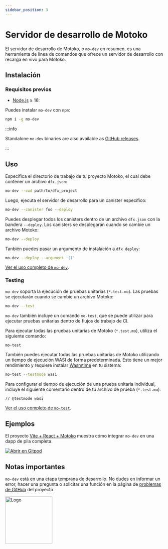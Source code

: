 ```yaml
---
sidebar_position: 3
---
```


# Servidor de desarrollo de Motoko

El servidor de desarrollo de Motoko, o `mo-dev` en resumen, es una herramienta
de línea de comandos que ofrece un servidor de desarrollo con recarga en vivo
para Motoko.

## Instalación

### Requisitos previos

- [Node.js](https://nodejs.org/es/) ≥ 16:

Puedes instalar `mo-dev` con `npm`:

```sh
npm i -g mo-dev
```

:::info

Standalone `mo-dev` binaries are also available as
[GitHub releases](https://github.com/dfinity/motoko-dev-server/releases).

:::

## Uso

Especifica el directorio de trabajo de tu proyecto Motoko, el cual debe contener
un archivo `dfx.json`:

```sh
mo-dev --cwd path/to/dfx_project
```

Luego, ejecuta el servidor de desarrollo para un canister específico:

```sh
mo-dev --canister foo --deploy
```

Puedes desplegar todos los canisters dentro de un archivo `dfx.json` con la
bandera `--deploy`. Los canisters se desplegarán cuando se cambie un archivo
Motoko:

```sh
mo-dev --deploy
```

Tanbién puedes pasar un argumento de instalación a `dfx deploy`:

```sh
mo-dev --deploy --argument '()'
```

[Ver el uso completo de `mo-dev`](https://github.com/dfinity/motoko-dev-server/).

### Testing

`mo-dev` soporta la ejecución de pruebas unitarias (`*.test.mo`). Las pruebas se
ejecutarán cuando se cambie un archivo Motoko:

```sh
mo-dev --test
```

`mo-dev` también incluye un comando `mo-test`, que se puede utilizar para
ejecutar pruebas unitarias dentro de flujos de trabajo de CI.

Para ejecutar todas las pruebas unitarias de Motoko (`*.test.mo`), utiliza el
siguiente comando:

```sh
mo-test
```

También puedes ejecutar todas las pruebas unitarias de Motoko utilizando un
tiempo de ejecución WASI de forma predeterminada. Esto tiene un mejor
rendimiento y requiere instalar [Wasmtime](https://wasmtime.dev/) en tu sistema:

```sh
mo-test --testmode wasi
```

Para configurar el tiempo de ejecución de una prueba unitaria individual,
incluye el siguiente comentario dentro de tu archivo de prueba (`*.test.mo`):

```motoko no-repl
// @testmode wasi
```

[Ver el uso completo de `mo-test`](https://github.com/dfinity/motoko-dev-server/?tab=readme-ov-file#mo-test).

## Ejemplos

El proyecto
[Vite + React + Motoko](https://github.com/rvanasa/vite-react-motoko#readme)
muestra cómo integrar `mo-dev` en una dapp de pila completa.

[![Abrir en Gitpod](https://gitpod.io/button/open-in-gitpod.svg)](https://gitpod.io/#https://github.com/rvanasa/vite-react-motoko)

## Notas importantes

`mo-dev` está en una etapa temprana de desarrollo. No dudes en informar un
error, hacer una pregunta o solicitar una función en la página de
[problemas de GitHub](https://github.com/dfinity/motoko-dev-server/issues) del
proyecto.

<img src="https://github.com/user-attachments/assets/844ca364-4d71-42b3-aaec-4a6c3509ee2e" alt="Logo" width="150" height="150" />
